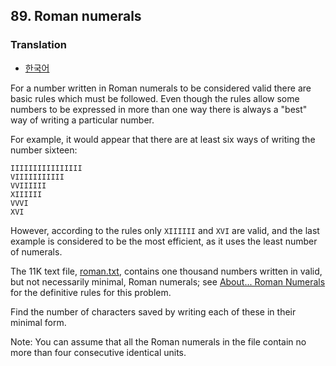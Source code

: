 ## 89. Roman numerals

### Translation
* [한국어](./translation-ko.md)

For a number written in Roman numerals to be considered valid there are basic rules which must be followed. Even though the rules allow some numbers to be expressed in more than one way there is always a "best" way of writing a particular number.

For example, it would appear that there are at least six ways of writing the number sixteen:

```
IIIIIIIIIIIIIIII
VIIIIIIIIIII
VVIIIIII
XIIIIII
VVVI
XVI
```

However, according to the rules only `XIIIIII` and `XVI` are valid, and the last example is considered to be the most efficient, as it uses the least number of numerals.

The 11K text file, [roman.txt](./roman.txt), contains one thousand numbers written in valid, but not necessarily minimal, Roman numerals; see [About... Roman Numerals](https://projecteuler.net/about=roman_numerals) for the definitive rules for this problem.

Find the number of characters saved by writing each of these in their minimal form.

Note: You can assume that all the Roman numerals in the file contain no more than four consecutive identical units.
